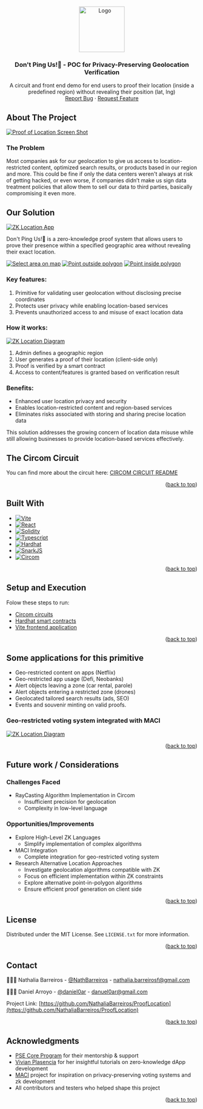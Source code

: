 <!-- Improved compatibility of back to top link: See: https://github.com/othneildrew/Best-README-Template/pull/73 -->

<a id="readme-top"></a>

<!--
*** Thanks for checking out the Best-README-Template. If you have a suggestion
*** that would make this better, please fork the repo and create a pull request
*** or simply open an issue with the tag "enhancement".
*** Don't forget to give the project a star!
*** Thanks again! Now go create something AMAZING! :D
-->

<!-- PROJECT LOGO -->
<br />
<div align="center">
  <a href="https://github.com/NathaliaBarreiros/ProofLocation">
    <img src="images/logo.png" alt="Logo" width="auto" height="120">
  </a>

<h3 align="center">Don't Ping Us!📍 - POC for Privacy-Preserving Geolocation Verification</h3>

  <p align="center">
    A circuit and front end demo for end users to proof their location (inside a predefined region) without revealing their position (lat, lng)
    <br />
    <a href="https://github.com/NathaliaBarreiros/ProofLocation/issues/new?labels=bug&template=bug-report.md">Report Bug</a>
    ·
    <a href="https://github.com/NathaliaBarreiros/ProofLocation/issues/new?labels=enhancement&template=feature-request.md">Request Feature</a>
  </p>
</div>

<!-- ABOUT THE PROJECT -->

## About The Project

[![Proof of Location Screen Shot][product-screenshot]](https://example.com)

### The Problem

Most companies ask for our geolocation to give us access to location-restricted content, optimized search results, or products based in our region and more. This could be fine if only the data centers weren't always at risk of getting hacked, or even worse, if companies didn’t make us sign data treatment policies that allow them to sell our data to third parties, basically compromising it even more.

## Our Solution

[![ZK Location App][homepage]](homepage.com)

Don't Ping Us!📍 is a zero-knowledge proof system that allows users to prove their presence within a specified geographic area without revealing their exact location.

[![Select area on map][select-area]](https://select-area-on-map.com)
[![Point outside polygon][invalid-loc-proof]](https://point-outside-polygon.com)
[![Point inside polygon][valid-loc-proof]](https://point-inside-polygon.com)

### Key features:

1. Primitive for validating user geolocation without disclosing precise coordinates
2. Protects user privacy while enabling location-based services
3. Prevents unauthorized access to and misuse of exact location data

### How it works:

[![ZK Location Diagram][zk-location-diagram]](https://zk-location-diagram.com)

1. Admin defines a geographic region
2. User generates a proof of their location (client-side only)
3. Proof is verified by a smart contract
4. Access to content/features is granted based on verification result

### Benefits:

- Enhanced user location privacy and security
- Enables location-restricted content and region-based services
- Eliminates risks associated with storing and sharing precise location data

This solution addresses the growing concern of location data misuse while still allowing businesses to provide location-based services effectively.

## The Circom Circuit

You can find more about the circuit here: [CIRCOM CIRCUIT README](https://github.com/NathaliaBarreiros/ProofLocation/tree/main/circuits)

<p align="right">(<a href="#readme-top">back to top</a>)</p>

## Built With

- [![Vite][Vite.js]][Vite-url]
- [![React][React.js]][React-url]
- [![Solidity][Solidity.js]][Solidity-url]
- [![Typescript][Typescript.js]][Typescript-url]
- [![Hardhat][Hardhat.js]][Hardhat-url]
- [![SnarkJS][SnarkJS.js]][SnarkJS-url]
- [![Circom][Circom.js]][SnarkJS-url]

<p align="right">(<a href="#readme-top">back to top</a>)</p>

<!-- GETTING STARTED -->

## Setup and Execution

Folow these steps to run:

- [Circom circuits](https://github.com/NathaliaBarreiros/ProofLocation/tree/main/circuits)
- [Hardhat smart contracts](https://github.com/NathaliaBarreiros/ProofLocation/tree/main/contracts)
- [Vite frontend application](https://github.com/NathaliaBarreiros/ProofLocation/tree/main/frontend)

<p align="right">(<a href="#readme-top">back to top</a>)</p>

<!-- USAGE EXAMPLES -->

## Some applications for this primitive

- Geo-restricted content on apps (Netflix)
- Geo-restricted app usage (Defi, Neobanks)
- Alert objects leaving a zone (car rental, parole)
- Alert objects entering a restricted zone (drones)
- Geolocated tailored search results (ads, SEO)
- Events and souvenir minting on valid proofs.

### Geo-restricted voting system integrated with MACI

[![ZK Location Diagram][zk-location-maci-diagram]](https://zk-location-maci-diagram.com)

<p align="right">(<a href="#readme-top">back to top</a>)</p>

<!-- ROADMAP -->

## Future work / Considerations

### Challenges Faced

- RayCasting Algorithm Implementation in Circom
  - Insufficient precision for geolocation
  - Complexity in low-level language

### Opportunities/Improvements

- Explore High-Level ZK Languages
  - Simplify implementation of complex algorithms
- MACI Integration
  - Complete integration for geo-restricted voting system
- Research Alternative Location Approaches
  - Investigate geolocation algorithms compatible with ZK
  - Focus on efficient implementation within ZK constraints
  - Explore alternative point-in-polygon algorithms
  - Ensure efficient proof generation on client side

<p align="right">(<a href="#readme-top">back to top</a>)</p>

<!-- LICENSE -->

## License

Distributed under the MIT License. See `LICENSE.txt` for more information.

<p align="right">(<a href="#readme-top">back to top</a>)</p>

<!-- CONTACT -->

## Contact

👩🏻‍💻 Nathalia Barreiros - [@NathBarreiros](https://twitter.com/NathBarreiros) - nathalia.barreirosf@gmail.com

🧑🏻‍💻 Daniel Arroyo - [@daniel0ar](https://twitter.com/daniel0ar) - danuel0ar@gmail.com

Project Link: [https://github.com/NathaliaBarreiros/ProofLocation](https://github.com/NathaliaBarreiros/ProofLocation)

<p align="right">(<a href="#readme-top">back to top</a>)</p>

<!-- ACKNOWLEDGMENTS -->

## Acknowledgments

- [PSE Core Program](https://github.com/privacy-scaling-explorations/core-program) for their mentorship & support
- [Vivian Plasencia](https://vivianblog.hashnode.dev/how-to-create-a-zero-knowledge-dapp-from-zero-to-production) for her insightful tutorials on zero-knowledge dApp development
- [MACI](https://github.com/privacy-scaling-explorations/maci) project for inspiration on privacy-preserving voting systems and zk development
- All contributors and testers who helped shape this project

<p align="right">(<a href="#readme-top">back to top</a>)</p>

<!-- MARKDOWN LINKS & IMAGES -->

[product-screenshot]: images/screenshot.png
[zk-location-diagram]: images/zk-location-diagram.jpg
[zk-location-MACI-Diagram]: images/zk-location-maci-diagram.jpg
[homepage]: images/homepage.png
[invalid-loc-proof]: images/invalid-loc-proof.png
[select-area]: images/select-area.png
[valid-loc-proof]: images/valid-loc-proof.png
[Vite.js]: https://img.shields.io/badge/vite-%23646CFF.svg?style=for-the-badge&logo=vite&logoColor=white
[Vite-url]: https://vitejs.dev/
[React.js]: https://img.shields.io/badge/React-20232A?style=for-the-badge&logo=react&logoColor=61DAFB
[React-url]: https://reactjs.org/
[Solidity.js]: https://img.shields.io/badge/Solidity-%23363636.svg?style=for-the-badge&logo=solidity&logoColor=white
[Solidity-url]: https://soliditylang.org/
[Circom.js]: https://img.shields.io/badge/Circom-000000?style=for-the-badge&logo=circom&logoColor=white
[Circom-url]: https://docs.circom.io/
[Typescript.js]: https://img.shields.io/badge/Typescript-000000?style=for-the-badge&logo=typescript&logoColor=white
[Typescript-url]: https://www.typescriptlang.org/
[Hardhat.js]: https://img.shields.io/badge/Hardhat-000000?style=for-the-badge&logo=hardhat&logoColor=white
[Hardhat-url]: https://hardhat.org/
[SnarkJs.js]: https://img.shields.io/badge/SnarkJs-000000?style=for-the-badge&logo=circom&logoColor=white
[SnarkJs-url]: https://github.com/iden3/snarkjs
